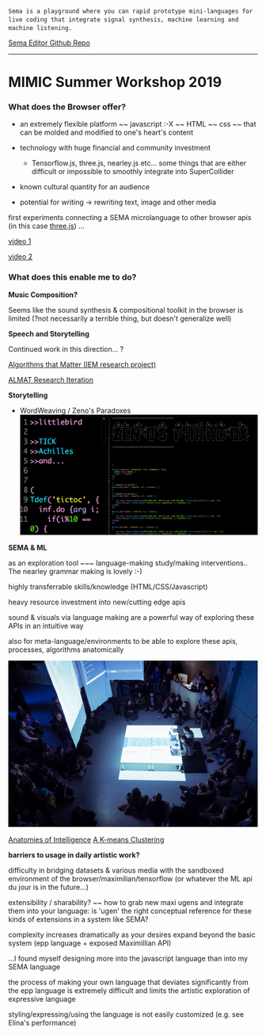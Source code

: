 `
Sema is a playground where you can rapid prototype mini-languages for live coding that integrate signal synthesis, machine learning and machine listening. `

[Sema Editor Github Repo](https://github.com/mimic-sussex/eppEditor)


<hr>

# MIMIC Summer Workshop 2019

### What does the Browser offer?
* an extremely flexible platform ~~ javascript :-X  ~~ HTML ~~ css ~~ that can be molded and modified to one's heart's content


* technology with huge financial and community investment
   * Tensorflow.js, three.js, nearley.js etc... some things that are either difficult or impossible to smoothly integrate into SuperCollider


* known cultural quantity for an audience


* potential for writing -> rewriting text, image and other media

first experiments connecting a SEMA microlanguage to other browser apis (in this case [three.js](https://threejs.org/)) ...

[video 1](https://vimeo.com/350326806)

[video 2](https://vimeo.com/350327092)


### What does this enable me to do?

__Music Composition?__

Seems like the sound synthesis & compositional toolkit in the browser is limited (?not necessarily a terrible thing, but doesn't generalize well)


__Speech and Storytelling__

Continued work in this direction... ?

[Algorithms that Matter (IEM research project)](https://almat.iem.at/questions.html)

[ALMAT Research Iteration](https://www.researchcatalogue.net/view/487048/487049)

__Storytelling__

* WordWeaving / Zeno's Paradoxes
![](zeno.png)


__SEMA & ML__

as an exploration tool ~~~ language-making study/making interventions..
The nearley grammar making is lovely :-)

highly transferrable skills/knowledge (HTML/CSS/Javascript)

heavy resource investment into new/cutting edge apis

sound & visuals via language making are a powerful way of exploring these APIs in an intuitive way

also for meta-language/environments to be able to explore these apis, processes, algorithms anatomically

![](anat1.jpg)


[Anatomies of Intelligence](https://anatomiesofintelligence.github.io/)
[A K-means Clustering](https://vimeo.com/349275955)

__barriers to usage in daily artistic work?__

difficulty in bridging datasets & various media with the sandboxed environment of the browser/maximilian/tensorflow (or whatever the ML api du jour is in the future...)

extensibility / sharability? ~~ how to grab new maxi ugens and integrate them into your language: is 'ugen' the right conceptual reference for these kinds of extensions in a system like SEMA?

complexity increases dramatically as your desires expand beyond the basic system (epp language + exposed Maximillian API)

...I found myself designing more into the javascript language than into my SEMA language

the process of making your own language that deviates significantly from the epp language is extremely difficult and limits the artistic exploration of expressive language

styling/expressing/using the language is not easily customized (e.g. see Elina's performance)
